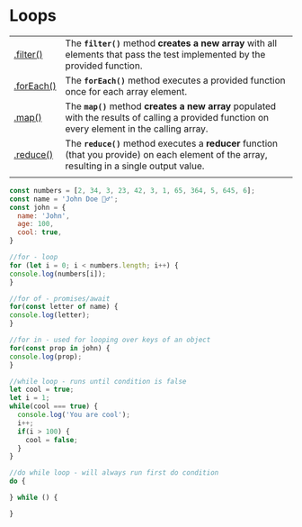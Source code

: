 # Loops

|  |  |
| :--- | :--- |
| [.filter\(\)](https://developer.mozilla.org/en-US/docs/Web/JavaScript/Reference/Global_Objects/Array/filter) | The **`filter()`** method **creates a new array** with all elements that pass the test implemented by the provided function. |
| [.forEach\(\)](https://developer.mozilla.org/en-US/docs/Web/JavaScript/Reference/Global_Objects/Array/forEach) | The **`forEach()`** method executes a provided function once for each array element. |
| [.map\(\)](https://developer.mozilla.org/en-US/docs/Web/JavaScript/Reference/Global_Objects/Array/map) | The **`map()`** method **creates a new array** populated with the results of calling a provided function on every element in the calling array. |
| [.reduce\(\)](https://developer.mozilla.org/en-US/docs/Web/JavaScript/Reference/Global_Objects/Array/Reduce) | The **`reduce()`** method executes a **reducer** function \(that you provide\) on each element of the array, resulting in a single output value. |
|  |  |

```javascript
const numbers = [2, 34, 3, 23, 42, 3, 1, 65, 364, 5, 645, 6];
const name = 'John Doe 🙋‍♂️';
const john = {
  name: 'John',
  age: 100,
  cool: true,
}

//for - loop
for (let i = 0; i < numbers.length; i++) {
console.log(numbers[i]);
}

//for of - promises/await
for(const letter of name) {
console.log(letter);
}

//for in - used for looping over keys of an object
for(const prop in john) {
console.log(prop);
}

//while loop - runs until condition is false
let cool = true;
let i = 1;
while(cool === true) {
  console.log('You are cool');
  i++;
  if(i > 100) {
    cool = false;
  }
}

//do while loop - will always run first do condition
do {

} while () {

}
```

>

